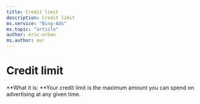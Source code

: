 ```yaml
---
title: Credit limit
description: Credit limit
ms.service: "Bing-Ads"
ms.topic: "article"
author: eric-urban
ms.author: eur
---
```


# Credit limit

**What it is: **Your credit limit is the maximum amount you can spend on advertising at any given time.


